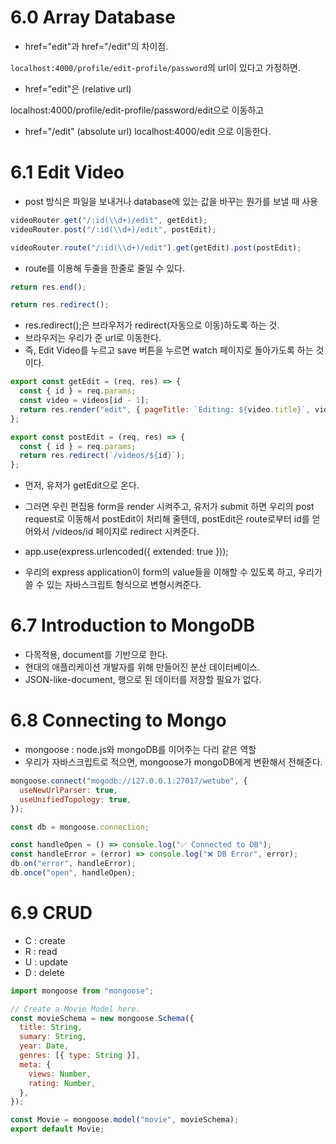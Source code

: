 # 6.0 Array Database

- href="edit"과 href="/edit"의 차이점.

`localhost:4000/profile/edit-profile/password`의 url이 있다고 가정하면.

- href="edit"은 (relative url)

localhost:4000/profile/edit-profile/password/edit으로 이동하고

- href="/edit" (absolute url)
  localhost:4000/edit 으로 이동한다.

# 6.1 Edit Video

- post 방식은 파일을 보내거나 database에 있는 값을 바꾸는 뭔가를 보낼 때 사용

```js
videoRouter.get("/:id(\\d+)/edit", getEdit);
videoRouter.post("/:id(\\d+)/edit", postEdit);

videoRouter.route("/:id(\\d+)/edit").get(getEdit).post(postEdit);
```

- route를 이용해 두줄을 한줄로 줄일 수 있다.

```js
return res.end();

return res.redirect();
```

- res.redirect();은 브라우저가 redirect(자동으로 이동)하도록 하는 것.
- 브라우저는 우리가 준 url로 이동한다.
- 즉, Edit Video를 누르고 save 버튼을 누르면 watch 페이지로 돌아가도록 하는 것이다.

```js
export const getEdit = (req, res) => {
  const { id } = req.params;
  const video = videos[id - 1];
  return res.render("edit", { pageTitle: `Editing: ${video.title}`, video });
};

export const postEdit = (req, res) => {
  const { id } = req.params;
  return res.redirect(`/videos/${id}`);
};
```

- 먼저, 유저가 getEdit으로 온다.
- 그러면 우린 편집용 form을 render 시켜주고, 유저가 submit 하면 우리의 post request로 이동해서 postEdit이 처리해 줄텐데, postEdit은 route로부터 id를 얻어와서 /videos/id 페이지로 redirect 시켜준다.

- app.use(express.urlencoded({ extended: true }));
- 우리의 express application이 form의 value들을 이해할 수 있도록 하고, 우리가 쓸 수 있는 자바스크립트 형식으로 변형시켜준다.

# 6.7 Introduction to MongoDB

- 다목적용, document를 기반으로 한다.
- 현대의 애플리케이션 개발자를 위해 만들어진 분산 데이터베이스.
- JSON-like-document, 행으로 된 데이터를 저장할 필요가 없다.

# 6.8 Connecting to Mongo

- mongoose : node.js와 mongoDB를 이어주는 다리 같은 역할
- 우리가 자바스크립트로 적으면, mongoose가 mongoDB에게 변환해서 전해준다.

```js
mongoose.connect("mogodb://127.0.0.1:27017/wetube", {
  useNewUrlParser: true,
  useUnifiedTopology: true,
});

const db = mongoose.connection;

const handleOpen = () => console.log("✅ Connected to DB");
const handleError = (error) => console.log("❌ DB Error", error);
db.on("error", handleError);
db.once("open", handleOpen);
```

# 6.9 CRUD

- C : create
- R : read
- U : update
- D : delete

```js
import mongoose from "mongoose";

// Create a Movie Model here.
const movieSchema = new mongoose.Schema({
  title: String,
  sumary: String,
  year: Date,
  genres: [{ type: String }],
  meta: {
    views: Number,
    rating: Number,
  },
});

const Movie = mongoose.model("movie", movieSchema);
export default Movie;
```
